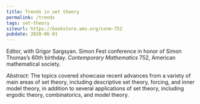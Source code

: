 ```yaml
---
title: Trends in set theory
permalink: /trends
tags: set-theory
siteurl: https://bookstore.ams.org/conm-752
pubdate: 2020-06-01
---
```


Editor, with Grigor Sargsyan. Simon Fest conference in honor of Simon Thomas’s 60th birthday. *Contemporary Mathematics* 752, American mathematical society.<!--more-->

*Abstract*: The topics covered showcase recent advances from a variety of main areas of set theory, including descriptive set theory, forcing, and inner model theory, in addition to several applications of set theory, including ergodic theory, combinatorics, and model theory.

